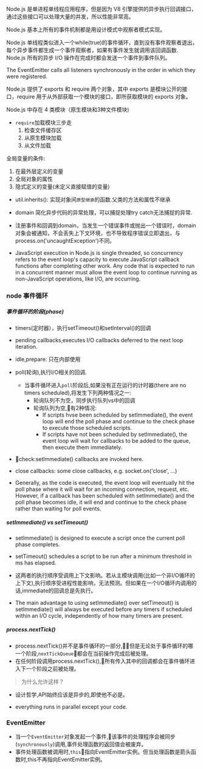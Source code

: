 Node.js 是单进程单线程应用程序，但是因为 V8 引擎提供的异步执行回调接口，通过这些接口可以处理大量的并发，所以性能非常高。

Node.js 基本上所有的事件机制都是用设计模式中观察者模式实现。

Node.js 单线程类似进入一个while(true)的事件循环，直到没有事件观察者退出，每个异步事件都生成一个事件观察者，如果有事件发生就调用该回调函数.
Node.js 所有的异步 I/O 操作在完成时都会发送一个事件到事件队列。

The EventEmitter calls all listeners synchronously in the order in which they were registered.

Node.js 提供了 exports 和 require 两个对象，其中 exports 是模块公开的接口，require 用于从外部获取一个模块的接口，即所获取模块的 exports 对象。

 Node.js 中存在 4 类模块（原生模块和3种文件模块)

- `require`加载模块三步走
  1. 检查文件缓存区
  2. 从原生模块加载
  3. 从文件加载

全局变量的条件:

1. 在最外层定义的变量
2. 全局对象的属性
3. 隐式定义的变量(未定义直接赋值的变量)

- util.inherits(): 实现对象间`原型继承`的函数.父类的方法和属性不继承
- domain 简化异步代码的异常处理，可以捕捉处理try catch无法捕捉的异常.
- 注册事件和回调到domain，当发生一个错误事件或抛出一个错误时，domain对象会被通知，不会丢失上下文环境，也不导致程序错误立即退出，与process.on('uncaughtException')不同。

- JavaScript execution in Node.js is single threaded, so concurrency refers to the event loop's capacity to execute JavaScript callback functions after completing other work. Any code that is expected to run in a concurrent manner must allow the event loop to continue running as non-JavaScript operations, like I/O, are occurring.

### node 事件循环

##### 事件循环的阶段(phase)

- timers(定时器），执行setTimeout()和setInterval()的回调
- pending callbacks,executes I/O callbacks deferred to the next loop iteration.
- idle,prepare: 只在内部使用
- poll(轮询),执行I/O相关的回调.
  - 当事件循环进入`poll`阶段后,如果没有正在运行的计时器(there are no timers scheduled),将发生下列两种情况之一:
    - 轮询队列不为空，同步执行队列vs中的回调
    - 轮询队列为空,有2种情况:
      - If scripts hvse been scheduled by setImmediate(), the event loop will end the poll phase and continue to the check phase to execute those scheduled scripts.
      - If scripts have not been scheduled by setImmediate(), the event loop will wait for callbacks to be added to the queue, then execute them immediately.
- check:setImmediate() callbacks are invoked here.
- close callbacks: some close callbacks, e.g. socket.on('close', ...)

- Generally, as the code is executed, the event loop will eventually hit the poll phase where it will wait for an incoming connection, request, etc. However, if a callback has been scheduled with setImmediate() and the poll phase becomes idle, it will end and continue to the check phase rather than waiting for poll events.

##### setImmediate() vs setTimeout()

- setImmediate() is designed to execute a script once the current poll phase completes.
- setTimeout() schedules a script to be run after a minimum threshold in ms has elapsed.

- 这两者的执行顺序受调用上下文影响。若从主模块调用(比如一个非I/O循环的上下文),执行顺序受进程性能影响，无法预测。但如果在一个I/O循环内调用的话,immediate的回调总是先执行。

- The main advantage to using setImmediate() over setTimeout() is setImmediate() will always be executed before any timers if scheduled within an I/O cycle, independently of how many timers are present.

##### process.nextTick()

- process.nextTick()并不是事件循环的一部分,但是无论处于事件循环的哪一个阶段,`nextTickQueue`都会在当前操作完成后被处理。
- 在任何阶段调用process.nextTick(),所有传入其中的回调都会在事件循环进入下一个阶段之前被处理。

> 为什么允许这样？
- 设计哲学,API始终应该是异步的,即使他不必是。
  
- everything runs in parallel except your code.

### EventEmitter

- 当一个`EventEmitter`对象发起一个事件,该事件的处理程序会被同步(`synchronously`)调用,事件处理函数的返回值会被废弃。
- 事件处理函数被调用时,`this`指向EventEmitter实例。但当处理函数是箭头函数时,this不再指向EventEmitter实例。